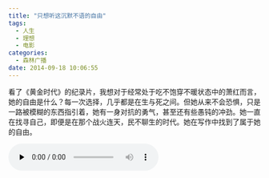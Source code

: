 ```yaml
---
title: "只想听这沉默不语的自由"
tags:
  - 人生
  - 理想
  - 电影
categories:
  - 森林广播
date: 2014-09-18 10:06:55
---
```


看了《黄金时代》的纪录片，我想对于经常处于吃不饱穿不暖状态中的萧红而言，她的自由是什么？每一次选择，几乎都是在生与死之间。但她从来不会恐惧，只是一路被模糊的东西指引着，她有一身对抗的勇气，甚至还有些愚钝的冲劲。她一直在找寻自己，即便是在那个战火连天，民不聊生的时代。她在写作中找到了属于她的自由。   

<audio id="audio" controls="" preload="none">
  <source id="mp3" src="http://www.coletree.com/radio/coletree_radio_086.mp3">
</audio>